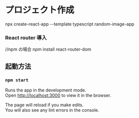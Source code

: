 # プロジェクト作成

npx create-react-app --template typescript random-image-app

### React router 導入

//npm の場合
npm install react-router-dom

## 起動方法

### `npm start`

Runs the app in the development mode.\
Open [http://localhost:3000](http://localhost:3000) to view it in the browser.

The page will reload if you make edits.\
You will also see any lint errors in the console.
